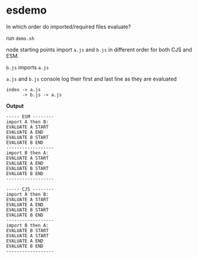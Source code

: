 # esdemo
In which order do imported/required files evaluate?

run `demo.sh`

node starting points import `a.js` and `b.js` in different order for both CJS and ESM.

`b.js` imports `a.js`

`a.js` and `b.js` console log their first and last line as they are evaluated

```
index -> a.js
      -> b.js -> a.js
```

**Output**
```
----- ESM --------
import A then B:
EVALUATE A START
EVALUATE A END
EVALUATE B START
EVALUATE B END
------------------
import B then A:
EVALUATE A START
EVALUATE A END
EVALUATE B START
EVALUATE B END
------------------

----- CJS --------
import A then B:
EVALUATE A START
EVALUATE A END
EVALUATE B START
EVALUATE B END
------------------
import B then A:
EVALUATE B START
EVALUATE A START
EVALUATE A END
EVALUATE B END
------------------
```

